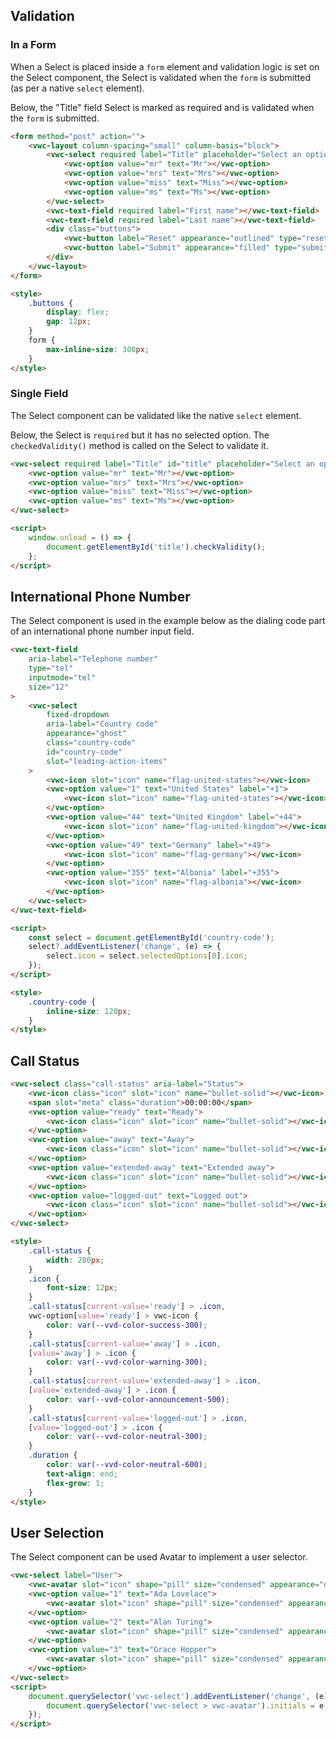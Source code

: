 ## Validation

### In a Form

When a Select is placed inside a `form` element and validation logic is set on the Select component, the Select is validated when the `form` is submitted (as per a native `select` element).

Below, the "Title" field Select is marked as required and is validated when the `form` is submitted.

```html preview 360px
<form method="post" action="">
	<vwc-layout column-spacing="small" column-basis="block">
		<vwc-select required label="Title" placeholder="Select an option">
			<vwc-option value="mr" text="Mr"></vwc-option>
			<vwc-option value="mrs" text="Mrs"></vwc-option>
			<vwc-option value="miss" text="Miss"></vwc-option>
			<vwc-option value="ms" text="Ms"></vwc-option>
		</vwc-select>
		<vwc-text-field required label="First name"></vwc-text-field>
		<vwc-text-field required label="Last name"></vwc-text-field>
		<div class="buttons">
			<vwc-button label="Reset" appearance="outlined" type="reset"></vwc-button>
			<vwc-button label="Submit" appearance="filled" type="submit"></vwc-button>
		</div>
	</vwc-layout>
</form>

<style>
	.buttons {
		display: flex;
		gap: 12px;
	}
	form {
		max-inline-size: 300px;
	}
</style>
```

### Single Field

The Select component can be validated like the native `select` element.

Below, the Select is `required` but it has no selected option. The `checkedValidity()` method is called on the Select to validate it.

```html preview
<vwc-select required label="Title" id="title" placeholder="Select an option">
	<vwc-option value="mr" text="Mr"></vwc-option>
	<vwc-option value="mrs" text="Mrs"></vwc-option>
	<vwc-option value="miss" text="Miss"></vwc-option>
	<vwc-option value="ms" text="Ms"></vwc-option>
</vwc-select>

<script>
	window.onload = () => {
		document.getElementById('title').checkValidity();
	};
</script>
```

## International Phone Number

The Select component is used in the example below as the dialing code part of an international phone number input field.

```html preview 240px
<vwc-text-field
	aria-label="Telephone number"
	type="tel"
	inputmode="tel"
	size="12"
>
	<vwc-select
		fixed-dropdown
		aria-label="Country code"
		appearance="ghost"
		class="country-code"
		id="country-code"
		slot="leading-action-items"
	>
		<vwc-icon slot="icon" name="flag-united-states"></vwc-icon>
		<vwc-option value="1" text="United States" label="+1">
			<vwc-icon slot="icon" name="flag-united-states"></vwc-icon>
		</vwc-option>
		<vwc-option value="44" text="United Kingdom" label="+44">
			<vwc-icon slot="icon" name="flag-united-kingdom"></vwc-icon>
		</vwc-option>
		<vwc-option value="49" text="Germany" label="+49">
			<vwc-icon slot="icon" name="flag-germany"></vwc-icon>
		</vwc-option>
		<vwc-option value="355" text="Albania" label="+355">
			<vwc-icon slot="icon" name="flag-albania"></vwc-icon>
		</vwc-option>
	</vwc-select>
</vwc-text-field>

<script>
	const select = document.getElementById('country-code');
	select?.addEventListener('change', (e) => {
		select.icon = select.selectedOptions[0].icon;
	});
</script>

<style>
	.country-code {
		inline-size: 120px;
	}
</style>
```

## Call Status

```html preview 250px
<vwc-select class="call-status" aria-label="Status">
	<vwc-icon class="icon" slot="icon" name="bullet-solid"></vwc-icon>
	<span slot="meta" class="duration">00:00:00</span>
	<vwc-option value="ready" text="Ready">
		<vwc-icon class="icon" slot="icon" name="bullet-solid"></vwc-icon>
	</vwc-option>
	<vwc-option value="away" text="Away">
		<vwc-icon class="icon" slot="icon" name="bullet-solid"></vwc-icon>
	</vwc-option>
	<vwc-option value="extended-away" text="Extended away">
		<vwc-icon class="icon" slot="icon" name="bullet-solid"></vwc-icon>
	</vwc-option>
	<vwc-option value="logged-out" text="Logged out">
		<vwc-icon class="icon" slot="icon" name="bullet-solid"></vwc-icon>
	</vwc-option>
</vwc-select>

<style>
	.call-status {
		width: 280px;
	}
	.icon {
		font-size: 12px;
	}
	.call-status[current-value='ready'] > .icon,
	vwc-option[value='ready'] > vwc-icon {
		color: var(--vvd-color-success-300);
	}
	.call-status[current-value='away'] > .icon,
	[value='away'] > .icon {
		color: var(--vvd-color-warning-300);
	}
	.call-status[current-value='extended-away'] > .icon,
	[value='extended-away'] > .icon {
		color: var(--vvd-color-announcement-500);
	}
	.call-status[current-value='logged-out'] > .icon,
	[value='logged-out'] > .icon {
		color: var(--vvd-color-neutral-300);
	}
	.duration {
		color: var(--vvd-color-neutral-600);
		text-align: end;
		flex-grow: 1;
	}
</style>
```

## User Selection

The Select component can be used Avatar to implement a user selector.

```html preview 250px
<vwc-select label="User">
	<vwc-avatar slot="icon" shape="pill" size="condensed" appearance="duotone" initials="AL"></vwc-avatar>
	<vwc-option value="1" text="Ada Lovelace">
		<vwc-avatar slot="icon" shape="pill" size="condensed" appearance="duotone" initials="AL"></vwc-avatar>
	</vwc-option>
	<vwc-option value="2" text="Alan Turing">
		<vwc-avatar slot="icon" shape="pill" size="condensed" appearance="duotone" initials="AT"></vwc-avatar>
	</vwc-option>
	<vwc-option value="3" text="Grace Hopper">
		<vwc-avatar slot="icon" shape="pill" size="condensed" appearance="duotone" initials="GH"></vwc-avatar>
	</vwc-option>
</vwc-select>
<script>
	document.querySelector('vwc-select').addEventListener('change', (e) => {
		document.querySelector('vwc-select > vwc-avatar').initials = e.currentTarget.selectedOptions[0].querySelector('vwc-avatar').initials;
	});
</script>
```
